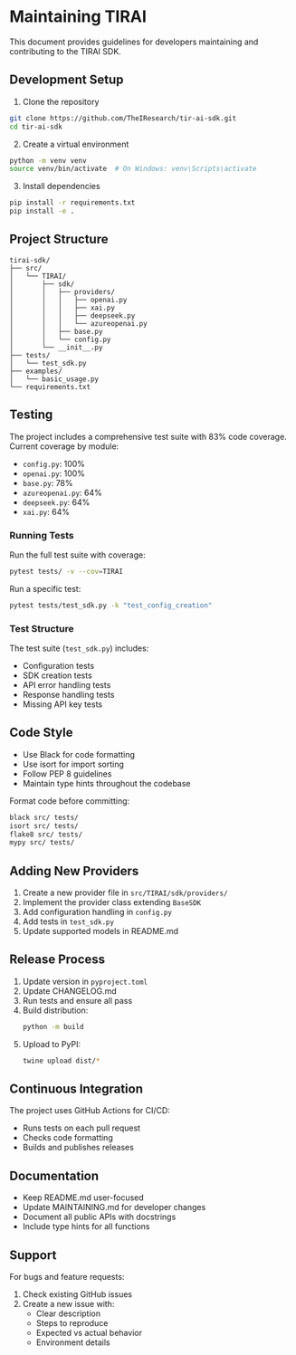 # Maintaining TIRAI

This document provides guidelines for developers maintaining and contributing to the TIRAI SDK.

## Development Setup

1. Clone the repository
```bash
git clone https://github.com/TheIResearch/tir-ai-sdk.git
cd tir-ai-sdk
```

2. Create a virtual environment
```bash
python -m venv venv
source venv/bin/activate  # On Windows: venv\Scripts\activate
```

3. Install dependencies
```bash
pip install -r requirements.txt
pip install -e .
```

## Project Structure

```
tirai-sdk/
├── src/
│   └── TIRAI/
│       ├── sdk/
│       │   ├── providers/
│       │   │   ├── openai.py
│       │   │   ├── xai.py
│       │   │   ├── deepseek.py
│       │   │   └── azureopenai.py
│       │   ├── base.py
│       │   └── config.py
│       └── __init__.py
├── tests/
│   └── test_sdk.py
├── examples/
│   └── basic_usage.py
└── requirements.txt
```

## Testing

The project includes a comprehensive test suite with 83% code coverage. Current coverage by module:

- `config.py`: 100%
- `openai.py`: 100%
- `base.py`: 78%
- `azureopenai.py`: 64%
- `deepseek.py`: 64%
- `xai.py`: 64%

### Running Tests

Run the full test suite with coverage:
```bash
pytest tests/ -v --cov=TIRAI
```

Run a specific test:
```bash
pytest tests/test_sdk.py -k "test_config_creation"
```

### Test Structure

The test suite (`test_sdk.py`) includes:
- Configuration tests
- SDK creation tests
- API error handling tests
- Response handling tests
- Missing API key tests

## Code Style

- Use Black for code formatting
- Use isort for import sorting
- Follow PEP 8 guidelines
- Maintain type hints throughout the codebase

Format code before committing:
```bash
black src/ tests/
isort src/ tests/
flake8 src/ tests/
mypy src/ tests/
```

## Adding New Providers

1. Create a new provider file in `src/TIRAI/sdk/providers/`
2. Implement the provider class extending `BaseSDK`
3. Add configuration handling in `config.py`
4. Add tests in `test_sdk.py`
5. Update supported models in README.md

## Release Process

1. Update version in `pyproject.toml`
2. Update CHANGELOG.md
3. Run tests and ensure all pass
4. Build distribution:
   ```bash
   python -m build
   ```
5. Upload to PyPI:
   ```bash
   twine upload dist/*
   ```

## Continuous Integration

The project uses GitHub Actions for CI/CD:
- Runs tests on each pull request
- Checks code formatting
- Builds and publishes releases

## Documentation

- Keep README.md user-focused
- Update MAINTAINING.md for developer changes
- Document all public APIs with docstrings
- Include type hints for all functions

## Support

For bugs and feature requests:
1. Check existing GitHub issues
2. Create a new issue with:
   - Clear description
   - Steps to reproduce
   - Expected vs actual behavior
   - Environment details
